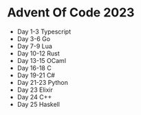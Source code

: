 # Advent Of Code 2023

- Day 1-3 Typescript
- Day 3-6 Go
- Day 7-9 Lua
- Day 10-12 Rust
- Day 13-15 OCaml
- Day 16-18 C
- Day 19-21 C#
- Day 21-23  Python
- Day 23 Elixir
- Day 24  C++
- Day 25 Haskell
